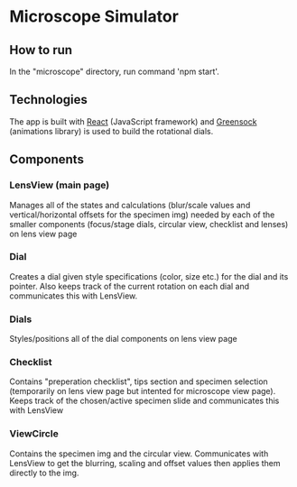 # Microscope Simulator

## How to run
In the "microscope" directory, run command 'npm start'.

## Technologies
The app is built with [React](https://reactjs.org/) (JavaScript framework) and [Greensock](https://greensock.com/) (animations library) is used to build the rotational dials.

## Components

### LensView (main page)
Manages all of the states and calculations (blur/scale values and vertical/horizontal offsets for the specimen img) needed by each of the smaller components (focus/stage dials, circular view, checklist and lenses) on lens view page 

### Dial
Creates a dial given style specifications (color, size etc.) for the dial and its pointer. Also keeps track of the current rotation on each dial and communicates this with LensView.

### Dials 
Styles/positions all of the dial components on lens view page

### Checklist
Contains "preperation checklist", tips section and specimen selection (temporarily on lens view page but intented for microscope view page). Keeps track of the chosen/active specimen slide and communicates this with LensView

### ViewCircle
Contains the specimen img and the circular view. Communicates with LensView to get the blurring, scaling and offset values then applies them directly to the img.


